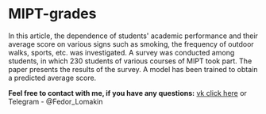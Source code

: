 # MIPT-grades

In this article, the dependence of students' academic performance and their average score on
various signs such as smoking, the frequency of outdoor walks, sports, etc. was investigated.
A survey was conducted among students, in which 230 students of various courses of MIPT took part.
The paper presents the results of the survey. A model has been trained to obtain a predicted average score.

__Feel free to contact with me, if you have any questions:__ [vk click here](https://vk.com/otec_feodor) or Telegram - @Fedor_Lomakin

